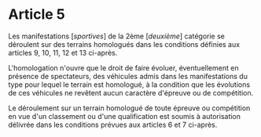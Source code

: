 # Article 5

Les manifestations [*sportives*] de la 2ème [*deuxième*] catégorie se déroulent sur des terrains homologués dans les conditions définies aux articles 9, 10, 11, 12 et 13 ci-après.

L'homologation n'ouvre que le droit de faire évoluer, éventuellement en présence de spectateurs, des véhicules admis dans les manifestations du type pour lequel le terrain est homologué, à la condition que les évolutions de ces véhicules ne revêtent aucun caractère d'épreuve ou de compétition.

Le déroulement sur un terrain homologué de toute épreuve ou compétition en vue d'un classement ou d'une qualification est soumis à autorisation délivrée dans les conditions prévues aux articles 6 et 7 ci-après.
